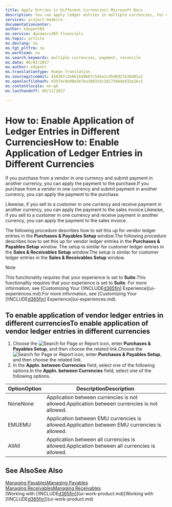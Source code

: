 ```yaml
---
title: Apply Entries in Different Currencies| Microsoft Docs
description: You can apply ledger entries in multiple currencies, for example, if you sell in one currency and receive payment in another.
services: project-madeira
documentationcenter: 
author: edupont04
ms.service: dynamics365-financials
ms.topic: article
ms.devlang: na
ms.tgt_pltfrm: na
ms.workload: na
ms.search.keywords: multiple currencies, payment, reconcile
ms.date: 06/02/2017
ms.author: edupont
ms.translationtype: Human Translation
ms.sourcegitcommit: 81636fc2e661bd9b07c54da1cd5d0d27e30d01a2
ms.openlocfilehash: 035f4c0e98e3b7ba308319c2017568de832e26c5
ms.contentlocale: en-gb
ms.lasthandoff: 09/11/2017

---
```

# <a name="how-to-enable-application-of-ledger-entries-in-different-currencies"></a><span data-ttu-id="6ebae-103">How to: Enable Application of Ledger Entries in Different Currencies</span><span class="sxs-lookup"><span data-stu-id="6ebae-103">How to: Enable Application of Ledger Entries in Different Currencies</span></span>
<span data-ttu-id="6ebae-104">If you purchase from a vendor in one currency and submit payment in another currency, you can apply the payment to the purchase.</span><span class="sxs-lookup"><span data-stu-id="6ebae-104">If you purchase from a vendor in one currency and submit payment in another currency, you can apply the payment to the purchase.</span></span>

<span data-ttu-id="6ebae-105">Likewise, if you sell to a customer in one currency and receive payment in another currency, you can apply the payment to the sales invoice.</span><span class="sxs-lookup"><span data-stu-id="6ebae-105">Likewise, if you sell to a customer in one currency and receive payment in another currency, you can apply the payment to the sales invoice.</span></span>

<span data-ttu-id="6ebae-106">The following procedure describes how to set this up for vendor ledger entries in the **Purchases & Payables Setup** window.</span><span class="sxs-lookup"><span data-stu-id="6ebae-106">The following procedure describes how to set this up for vendor ledger entries in the **Purchases & Payables Setup** window.</span></span> <span data-ttu-id="6ebae-107">The setup is similar for customer ledger entries in the **Sales & Receivables Setup** window.</span><span class="sxs-lookup"><span data-stu-id="6ebae-107">The setup is similar for customer ledger entries in the **Sales & Receivables Setup** window.</span></span>

> [!NOTE]  
>   <span data-ttu-id="6ebae-108">This functionality requires that your experience is set to **Suite**.</span><span class="sxs-lookup"><span data-stu-id="6ebae-108">This functionality requires that your experience is set to **Suite**.</span></span> <span data-ttu-id="6ebae-109">For more information, see [Customizing Your [!INCLUDE[d365fin](includes/d365fin_md.md)] Experience](ui-experiences.md).</span><span class="sxs-lookup"><span data-stu-id="6ebae-109">For more information, see [Customizing Your [!INCLUDE[d365fin](includes/d365fin_md.md)] Experience](ui-experiences.md).</span></span>

## <a name="to-enable-application-of-vendor-ledger-entries-in-different-currencies"></a><span data-ttu-id="6ebae-110">To enable application of vendor ledger entries in different currencies</span><span class="sxs-lookup"><span data-stu-id="6ebae-110">To enable application of vendor ledger entries in different currencies</span></span>
1. <span data-ttu-id="6ebae-111">Choose the ![Search for Page or Report](media/ui-search/search_small.png "Search for Page or Report icon") icon, enter **Purchases & Payables Setup**, and then choose the related link.</span><span class="sxs-lookup"><span data-stu-id="6ebae-111">Choose the ![Search for Page or Report](media/ui-search/search_small.png "Search for Page or Report icon") icon, enter **Purchases & Payables Setup**, and then choose the related link.</span></span>
2. <span data-ttu-id="6ebae-112">In the **Appln. between Currencies** field, select one of the following options.</span><span class="sxs-lookup"><span data-stu-id="6ebae-112">In the **Appln. between Currencies** field, select one of the following options.</span></span>

| <span data-ttu-id="6ebae-113">Option</span><span class="sxs-lookup"><span data-stu-id="6ebae-113">Option</span></span> | <span data-ttu-id="6ebae-114">Description</span><span class="sxs-lookup"><span data-stu-id="6ebae-114">Description</span></span> |
| --- | --- |
| <span data-ttu-id="6ebae-115">None</span><span class="sxs-lookup"><span data-stu-id="6ebae-115">None</span></span> |<span data-ttu-id="6ebae-116">Application between currencies is not allowed.</span><span class="sxs-lookup"><span data-stu-id="6ebae-116">Application between currencies is not allowed.</span></span> |
| <span data-ttu-id="6ebae-117">EMU</span><span class="sxs-lookup"><span data-stu-id="6ebae-117">EMU</span></span> |<span data-ttu-id="6ebae-118">Application between EMU currencies is allowed.</span><span class="sxs-lookup"><span data-stu-id="6ebae-118">Application between EMU currencies is allowed.</span></span> |
| <span data-ttu-id="6ebae-119">All</span><span class="sxs-lookup"><span data-stu-id="6ebae-119">All</span></span> |<span data-ttu-id="6ebae-120">Application between all currencies is allowed.</span><span class="sxs-lookup"><span data-stu-id="6ebae-120">Application between all currencies is allowed.</span></span> |

## <a name="see-also"></a><span data-ttu-id="6ebae-121">See Also</span><span class="sxs-lookup"><span data-stu-id="6ebae-121">See Also</span></span>
[<span data-ttu-id="6ebae-122">Managing Payables</span><span class="sxs-lookup"><span data-stu-id="6ebae-122">Managing Payables</span></span>](payables-manage-payables.md)  
[<span data-ttu-id="6ebae-123">Managing Receivables</span><span class="sxs-lookup"><span data-stu-id="6ebae-123">Managing Receivables</span></span>](receivables-manage-receivables.md)  
<span data-ttu-id="6ebae-124">[Working with [!INCLUDE[d365fin](includes/d365fin_md.md)]](ui-work-product.md)</span><span class="sxs-lookup"><span data-stu-id="6ebae-124">[Working with [!INCLUDE[d365fin](includes/d365fin_md.md)]](ui-work-product.md)</span></span>

